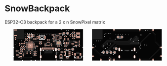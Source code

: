 # SnowBackpack
ESP32-C3 backpack for a 2 x n SnowPixel matrix
<div style="display: flex; flex-direction: row">
   &nbsp;&nbsp;&nbsp;&nbsp;&nbsp;&nbsp;&nbsp;
  <img src="./images/snowbackpack_top.png" style="width: 45%; height: auto;" />
   &nbsp;&nbsp;&nbsp;&nbsp;&nbsp;&nbsp;&nbsp;
  <img src="./images/snowbackpack_bottom.png" style="width: 45%; height: auto;" />
   &nbsp;&nbsp;&nbsp;&nbsp;
</div>
